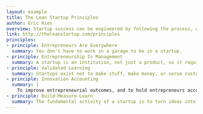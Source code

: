```yaml
---
layout: example
title: The Lean Startup Principles
author: Eric Ries
overview: Startup success can be engineered by following the process, which means it can be learned, which means it can be taught.
link: http://theleanstartup.com/principles
principles:
- principle: Entrepreneurs Are Everywhere
  summary: You don't have to work in a garage to be in a startup.
- principle: Entrepreneurship Is Management
  summary: A startup is an institution, not just a product, so it requires management, a new kind of management specifically geared to its context.
- principle: Validated Learning
  summary: Startups exist not to make stuff, make money, or serve customers. They exist to learn how to build a sustainable business. This learning can be validated scientifically, by running experiments that allow us to test each element of our vision.
- principle: Innovation Accounting
  summary: |
    To improve entrepreneurial outcomes, and to hold entrepreneurs accountable, we need to focus on the boring stuff: how to measure progress, how to setup milestones, how to prioritize work. This requires a new kind of accounting, specific to startups.
- principle: Build-Measure-Learn
  summary: The fundamental activity of a startup is to turn ideas into products, measure how customers respond, and then learn whether to pivot or persevere. All successful startup processes should be geared to accelerate that feedback loop.
---
```

